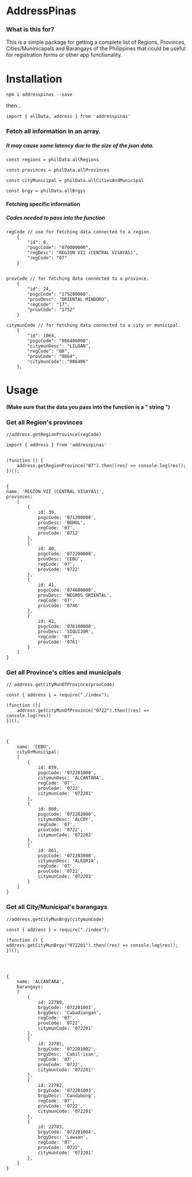 # AddressPinas

### What is this for?

This is a simple package for getting a complete list of Regions, Provinces, Cities/Muninicapals and Barangays of the Philippines that could be useful for registration forms or other app functionality.

# Installation

    npm i addresspinas --save

then...

    import { allData, address } from 'addresspinas'

### Fetch all information in an array.

##### It may cause some latency due to the size of the json data.

    const regions = philData.allRegions

    const provinces = philData.allProvinces

    const cityMunicipal = philData.allCitiesAndMunicipal

    const brgy = philData.allBrgys

#### Fetching specific information

##### Codes needed to pass into the function

    regCode // use for fetching data connected to a region.
        {
            "id": 8,
            "psgcCode": "070000000",
            "regDesc": "REGION VII (CENTRAL VISAYAS)",
            "regCode": "07"
        }


    provCode // for fetching data connected to a province.
        {
            "id": 24,
            "psgcCode": "175200000",
            "provDesc": "ORIENTAL MINDORO",
            "regCode": "17",
            "provCode": "1752"
        }

    citymunCode // for fetching data connected to a city or municipal.
        {
            "id": 1064,
            "psgcCode": "086406000",
            "citymunDesc": "LILOAN",
            "regCode": "08",
            "provCode": "0864",
            "citymunCode": "086406"
        },

# Usage

#### (Make sure that the data you pass into the function is a " string ")

### Get all Region's provinces

    //address.getRegionProvince(regCode)

    import { address } from 'addresspinas'


    (function () {
        address.getRegionProvince("07").then((res) => console.log(res));
    })();


    {
    name: 'REGION VII (CENTRAL VISAYAS)',
    provinces:
        [
            {
                id: 39,
                psgcCode: '071200000',
                provDesc: 'BOHOL',
                regCode: '07',
                provCode: '0712'
            },
            {
                id: 40,
                psgcCode: '072200000',
                provDesc: 'CEBU',
                regCode: '07',
                provCode: '0722'
            },
            {
                id: 41,
                psgcCode: '074600000',
                provDesc: 'NEGROS ORIENTAL',
                regCode: '07',
                provCode: '0746'
            },
            {
                id: 42,
                psgcCode: '076100000',
                provDesc: 'SIQUIJOR',
                regCode: '07',
                provCode: '0761'
            }
        ]
    }

### Get all Province's cities and municipals

    // address.getCityMunOfProvince(provCode)

    const { address } = require("./index");

    (function (){
        address.getCityMunOfProvince("0722").then((res) => console.log(res))
    })();



    {
        name: 'CEBU',
        cityOrMunicipal:
        [
            {
                id: 859,
                psgcCode: '072201000',
                citymunDesc: 'ALCANTARA',
                regCode: '07',
                provCode: '0722',
                citymunCode: '072201'
            },
            {
                id: 860,
                psgcCode: '072202000',
                citymunDesc: 'ALCOY',
                regCode: '07',
                provCode: '0722',
                citymunCode: '072202'
            },
            {
                id: 861,
                psgcCode: '072203000',
                citymunDesc: 'ALEGRIA',
                regCode: '07',
                provCode: '0722',
                citymunCode: '072203'
            }
        ]
    }

### Get all City/Municipal's barangays

    //address.getCityMunBrgy(citymunCode)

    const { address } = require("./index");

    (function () {
    address.getCityMunBrgy("072201").then((res) => console.log(res));
    })();




    {
        name: 'ALCANTARA',
        barangays:
        [
            {
                id: 22780,
                brgyCode: '072201001',
                brgyDesc: 'Cabadiangan',
                regCode: '07',
                provCode: '0722',
                citymunCode: '072201'
            },
            {
                id: 22781,
                brgyCode: '072201002',
                brgyDesc: 'Cabil-isan',
                regCode: '07',
                provCode: '0722',
                citymunCode: '072201'
            },
            {
                id: 22782,
                brgyCode: '072201003',
                brgyDesc: 'Candabong',
                regCode: '07',
                provCode: '0722',
                citymunCode: '072201'
            },
            {
                id: 22783,
                brgyCode: '072201004',
                brgyDesc: 'Lawaan',
                regCode: '07',
                provCode: '0722',
                citymunCode: '072201'
            },
        ]
    }
